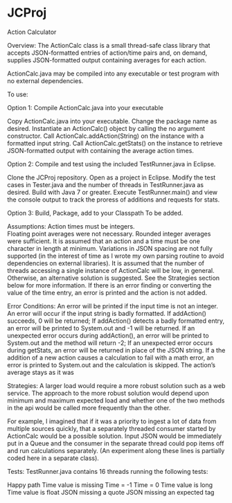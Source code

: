 # JCProj
Action Calculator

Overview:
The ActionCalc class is a small thread-safe class library that accepts JSON-formatted entries of action/time pairs and, on demand, supplies JSON-formatted output containing averages for each action.

ActionCalc.java may be compiled into any executable or test program with no external dependencies. 

To use:

Option 1: Compile ActionCalc.java into your executable 

Copy ActionCalc.java into your executable.  Change the package name as desired.
Instantiate an ActionCalc() object by calling the no argument constructor.
Call ActionCalc.addAction(String) on the instance with a formatted input string.
Call ActionCalc.getStats() on the instance to retrieve JSON-formatted output with containing the average action times.

Option 2: Compile and test using the included TestRunner.java in Eclipse.

Clone the JCProj repository.
Open as a project in Eclipse.
Modify the test cases in Tester.java and the number of threads in TestRunner.java as desired.
Build with Java 7 or greater.
Execute TestRunner.main() and view the console output to track the proress of additions and requests for stats.

Option 3: Build, Package, add to your Classpath
To be added.

Assumptions: 
Action times must be integers.  
Floating point averages were not necessary.
Rounded integer averages were sufficient.
It is assumed that an action and a time must be one character in length at minimum.
Variations in JSON spacing are not fully supported (in the interest of time as I wrote my own parsing routine to avoid dependencies on external libraries).
It is assumed that the number of threads accessing a single instance of ActionCalc will be low, in general.  Otherwise, an alternative solution is suggested.  See the Strategies section below for more information.
If there is an error finding or converting the value of the time entry, an error is printed and the action is not added.

Error Conditions: 
An error will be printed if the input time is not an integer.
An error will occur if the input string is badly formatted.
If addAction() succeeds, 0 will be returned;
If addAction() detects a badly formatted entry, an error will be printed to System.out and  -1 will be returned.
If an unexpected error occurs during addAction(), an error will be printed to System.out and the method will return -2;
If an unexpected error occurs during getStats, an error will be returned in place of the JSON string.
If a the addition of a new action causes a calculation to fail with a math error, an error is printed to System.out and the calculation is skipped.  The action’s average stays as it was

Strategies:
A larger load would require a more robust solution such as a web service.  The approach to the more robust solution would depend upon minimum and maximum expected load and whether one of the two methods in the api would be called more frequently than the other.

For example, I imagined that if it was a priority to ingest a lot of data from multiple sources quickly, that a separately threaded consumer started by ActionCalc would be a possible solution.  Input JSON would be immediately put in a Queue and the consumer in the  separate thread could pop items off and run calculations separately.  (An experiment along these lines is partially coded here in a separate class).

Tests:
TestRunner.java contains 16 threads running the following tests:

Happy path
Time value is missing
Time = -1
Time = 0
Time value is long
Time value is float
JSON missing a quote
JSON missing an expected tag
